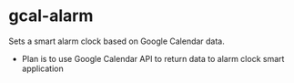 # gcal-alarm
Sets a smart alarm clock based on Google Calendar data.

- Plan is to use Google Calendar API to return data to alarm clock smart application
